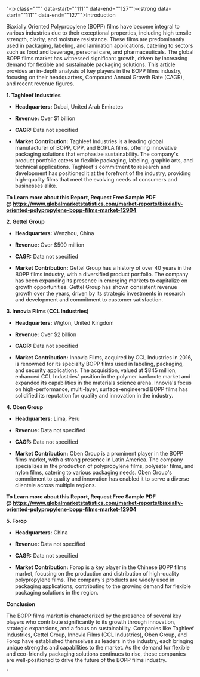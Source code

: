 "<p class="""" data-start=""111"" data-end=""127""><strong data-start=""111"" data-end=""127"">Introduction</strong></p>
<p class="""" data-start=""129"" data-end=""324""><span class=""relative -mx-px my-[-0.2rem] rounded-sm px-px py-[0.2rem]"">Biaxially Oriented Polypropylene (BOPP) films have become integral to various industries due to their exceptional properties, including high tensile strength, clarity, and moisture resistance.</span> <span class=""relative -mx-px my-[-0.2rem] rounded-sm px-px py-[0.2rem]"">These films are predominantly used in packaging, labeling, and lamination applications, catering to sectors such as food and beverage, personal care, and pharmaceuticals.</span> <span class=""relative -mx-px my-[-0.2rem] rounded-sm px-px py-[0.2rem]"">The global BOPP films market has witnessed significant growth, driven by increasing demand for flexible and sustainable packaging solutions.</span> <span class=""relative -mx-px my-[-0.2rem] rounded-sm px-px py-[0.2rem]"">This article provides an in-depth analysis of key players in the BOPP films industry, focusing on their headquarters, Compound Annual Growth Rate (CAGR), and recent revenue figures.</span></p>
<p class="""" data-start=""326"" data-end=""352""><strong data-start=""326"" data-end=""352"">1. Taghleef Industries</strong></p>
<ul data-start=""354"" data-end=""921"">
<li class="""" data-start=""354"" data-end=""455"">
<p class="""" data-start=""356"" data-end=""455""><strong data-start=""356"" data-end=""373"">Headquarters:</strong> <span class=""relative -mx-px my-[-0.2rem] rounded-sm px-px py-[0.2rem]"">Dubai, United Arab Emirates</span></p>
</li>
<li class="""" data-start=""456"" data-end=""590"">
<p class="""" data-start=""458"" data-end=""590""><strong data-start=""458"" data-end=""470"">Revenue:</strong> <span class=""relative -mx-px my-[-0.2rem] rounded-sm px-px py-[0.2rem]"">Over $1 billion</span>&nbsp;</p>
</li>
<li class="""" data-start=""591"" data-end=""688"">
<p class="""" data-start=""593"" data-end=""688""><strong data-start=""593"" data-end=""602"">CAGR:</strong> <span class=""relative -mx-px my-[-0.2rem] rounded-sm px-px py-[0.2rem]"">Data not specified</span></p>
</li>
<li class="""" data-start=""689"" data-end=""921"">
<p class="""" data-start=""691"" data-end=""921""><strong data-start=""691"" data-end=""715"">Market Contribution:</strong> <span class=""relative -mx-px my-[-0.2rem] rounded-sm px-px py-[0.2rem]"">Taghleef Industries is a leading global manufacturer of BOPP, CPP, and BOPLA films, offering innovative packaging solutions that emphasize sustainability.</span> <span class=""relative -mx-px my-[-0.2rem] rounded-sm px-px py-[0.2rem]"">The company's product portfolio caters to flexible packaging, labeling, graphic arts, and technical applications.</span> <span class=""relative -mx-px my-[-0.2rem] rounded-sm px-px py-[0.2rem]"">Taghleef's commitment to research and development has positioned it at the forefront of the industry, providing high-quality films that meet the evolving needs of consumers and businesses alike.</span></p>
</li>
</ul>
<p><span class=""relative -mx-px my-[-0.2rem] rounded-sm px-px py-[0.2rem]""><strong>To Learn more about this Report, Request Free Sample PDF @&nbsp;<a href=""https://www.globalmarketstatistics.com/market-reports/biaxially-oriented-polypropylene-bopp-films-market-12904"">https://www.globalmarketstatistics.com/market-reports/biaxially-oriented-polypropylene-bopp-films-market-12904</a></strong></span></p>
<p class="""" data-start=""923"" data-end=""942""><strong data-start=""923"" data-end=""942"">2. Gettel Group</strong></p>
<ul data-start=""944"" data-end=""1521"">
<li class="""" data-start=""944"" data-end=""1049"">
<p class="""" data-start=""946"" data-end=""1049""><strong data-start=""946"" data-end=""963"">Headquarters:</strong> <span class=""relative -mx-px my-[-0.2rem] rounded-sm px-px py-[0.2rem]"">Wenzhou, China</span></p>
</li>
<li class="""" data-start=""1050"" data-end=""1190"">
<p class="""" data-start=""1052"" data-end=""1190""><strong data-start=""1052"" data-end=""1064"">Revenue:</strong> <span class=""relative -mx-px my-[-0.2rem] rounded-sm px-px py-[0.2rem]"">Over $500 million</span></p>
</li>
<li class="""" data-start=""1191"" data-end=""1288"">
<p class="""" data-start=""1193"" data-end=""1288""><strong data-start=""1193"" data-end=""1202"">CAGR:</strong> <span class=""relative -mx-px my-[-0.2rem] rounded-sm px-px py-[0.2rem]"">Data not specified</span></p>
</li>
<li class="""" data-start=""1289"" data-end=""1521"">
<p class="""" data-start=""1291"" data-end=""1521""><strong data-start=""1291"" data-end=""1315"">Market Contribution:</strong> <span class=""relative -mx-px my-[-0.2rem] rounded-sm px-px py-[0.2rem]"">Gettel Group has a history of over 40 years in the BOPP films industry, with a diversified product portfolio.</span> <span class=""relative -mx-px my-[-0.2rem] rounded-sm px-px py-[0.2rem]"">The company has been expanding its presence in emerging markets to capitalize on growth opportunities.</span> <span class=""relative -mx-px my-[-0.2rem] rounded-sm px-px py-[0.2rem]"">Gettel Group has shown consistent revenue growth over the years, driven by its strategic investments in research and development and commitment to customer satisfaction.</span></p>
</li>
</ul>
<p class="""" data-start=""1523"" data-end=""1560""><strong data-start=""1523"" data-end=""1560"">3. Innovia Films (CCL Industries)</strong></p>
<ul data-start=""1562"" data-end=""2139"">
<li class="""" data-start=""1562"" data-end=""1667"">
<p class="""" data-start=""1564"" data-end=""1667""><strong data-start=""1564"" data-end=""1581"">Headquarters:</strong> <span class=""relative -mx-px my-[-0.2rem] rounded-sm px-px py-[0.2rem]"">Wigton, United Kingdom</span></p>
</li>
<li class="""" data-start=""1668"" data-end=""1808"">
<p class="""" data-start=""1670"" data-end=""1808""><strong data-start=""1670"" data-end=""1682"">Revenue:</strong> <span class=""relative -mx-px my-[-0.2rem] rounded-sm px-px py-[0.2rem]"">Over $2 billion</span>&nbsp;</p>
</li>
<li class="""" data-start=""1809"" data-end=""1906"">
<p class="""" data-start=""1811"" data-end=""1906""><strong data-start=""1811"" data-end=""1820"">CAGR:</strong> <span class=""relative -mx-px my-[-0.2rem] rounded-sm px-px py-[0.2rem]"">Data not specified</span></p>
</li>
<li class="""" data-start=""1907"" data-end=""2139"">
<p class="""" data-start=""1909"" data-end=""2139""><strong data-start=""1909"" data-end=""1933"">Market Contribution:</strong> <span class=""relative -mx-px my-[-0.2rem] rounded-sm px-px py-[0.2rem]"">Innovia Films, acquired by CCL Industries in 2016, is renowned for its specialty BOPP films used in labeling, packaging, and security applications.</span> <span class=""relative -mx-px my-[-0.2rem] rounded-sm px-px py-[0.2rem]"">The acquisition, valued at $845 million, enhanced CCL Industries' position in the polymer banknote market and expanded its capabilities in the materials science arena.</span> <span class=""relative -mx-px my-[-0.2rem] rounded-sm px-px py-[0.2rem]"">Innovia's focus on high-performance, multi-layer, surface-engineered BOPP films has solidified its reputation for quality and innovation in the industry.</span></p>
</li>
</ul>
<p class="""" data-start=""2141"" data-end=""2158""><strong data-start=""2141"" data-end=""2158"">4. Oben Group</strong></p>
<ul data-start=""2160"" data-end=""2657"">
<li class="""" data-start=""2160"" data-end=""2265"">
<p class="""" data-start=""2162"" data-end=""2265""><strong data-start=""2162"" data-end=""2179"">Headquarters:</strong> <span class=""relative -mx-px my-[-0.2rem] rounded-sm px-px py-[0.2rem]"">Lima, Peru</span></p>
</li>
<li class="""" data-start=""2266"" data-end=""2366"">
<p class="""" data-start=""2268"" data-end=""2366""><strong data-start=""2268"" data-end=""2280"">Revenue:</strong> <span class=""relative -mx-px my-[-0.2rem] rounded-sm px-px py-[0.2rem]"">Data not specified</span></p>
</li>
<li class="""" data-start=""2367"" data-end=""2464"">
<p class="""" data-start=""2369"" data-end=""2464""><strong data-start=""2369"" data-end=""2378"">CAGR:</strong> <span class=""relative -mx-px my-[-0.2rem] rounded-sm px-px py-[0.2rem]"">Data not specified</span></p>
</li>
<li class="""" data-start=""2465"" data-end=""2657"">
<p class="""" data-start=""2467"" data-end=""2657""><strong data-start=""2467"" data-end=""2491"">Market Contribution:</strong> <span class=""relative -mx-px my-[-0.2rem] rounded-sm px-px py-[0.2rem]"">Oben Group is a prominent player in the BOPP films market, with a strong presence in Latin America.</span> <span class=""relative -mx-px my-[-0.2rem] rounded-sm px-px py-[0.2rem]"">The company specializes in the production of polypropylene films, polyester films, and nylon films, catering to various packaging needs.</span> <span class=""relative -mx-px my-[-0.2rem] rounded-sm px-px py-[0.2rem]"">Oben Group's commitment to quality and innovation has enabled it to serve a diverse clientele across multiple regions.</span></p>
</li>
</ul>
<p><span class=""relative -mx-px my-[-0.2rem] rounded-sm px-px py-[0.2rem]""><strong>To Learn more about this Report, Request Free Sample PDF @&nbsp;<a href=""https://www.globalmarketstatistics.com/market-reports/biaxially-oriented-polypropylene-bopp-films-market-12904"">https://www.globalmarketstatistics.com/market-reports/biaxially-oriented-polypropylene-bopp-films-market-12904</a></strong></span></p>
<p class="""" data-start=""2659"" data-end=""2671""><strong data-start=""2659"" data-end=""2671"">5. Forop</strong></p>
<ul data-start=""2673"" data-end=""3130"">
<li class="""" data-start=""2673"" data-end=""2778"">
<p class="""" data-start=""2675"" data-end=""2778""><strong data-start=""2675"" data-end=""2692"">Headquarters:</strong> <span class=""relative -mx-px my-[-0.2rem] rounded-sm px-px py-[0.2rem]"">China</span></p>
</li>
<li class="""" data-start=""2779"" data-end=""2879"">
<p class="""" data-start=""2781"" data-end=""2879""><strong data-start=""2781"" data-end=""2793"">Revenue:</strong> <span class=""relative -mx-px my-[-0.2rem] rounded-sm px-px py-[0.2rem]"">Data not specified</span></p>
</li>
<li class="""" data-start=""2880"" data-end=""2977"">
<p class="""" data-start=""2882"" data-end=""2977""><strong data-start=""2882"" data-end=""2891"">CAGR:</strong> <span class=""relative -mx-px my-[-0.2rem] rounded-sm px-px py-[0.2rem]"">Data not specified</span></p>
</li>
<li class="""" data-start=""2978"" data-end=""3130"">
<p class="""" data-start=""2980"" data-end=""3130""><strong data-start=""2980"" data-end=""3004"">Market Contribution:</strong> <span class=""relative -mx-px my-[-0.2rem] rounded-sm px-px py-[0.2rem]"">Forop is a key player in the Chinese BOPP films market, focusing on the production and distribution of high-quality polypropylene films.</span> <span class=""relative -mx-px my-[-0.2rem] rounded-sm px-px py-[0.2rem]"">The company's products are widely used in packaging applications, contributing to the growing demand for flexible packaging solutions in the region.</span></p>
</li>
</ul>
<p class="""" data-start=""3132"" data-end=""3146""><strong data-start=""3132"" data-end=""3146"">Conclusion</strong></p>
<p class="""" data-start=""3148"" data-end=""3313""><span class=""relative -mx-px my-[-0.2rem] rounded-sm px-px py-[0.2rem]"">The BOPP films market is characterized by the presence of several key players who contribute significantly to its growth through innovation, strategic expansions, and a focus on sustainability.</span> <span class=""relative -mx-px my-[-0.2rem] rounded-sm px-px py-[0.2rem]"">Companies like Taghleef Industries, Gettel Group, Innovia Films (CCL Industries), Oben Group, and Forop have established themselves as leaders in the industry, each bringing unique strengths and capabilities to the market.</span> <span class=""relative -mx-px my-[-0.2rem] rounded-sm px-px py-[0.2rem]"">As the demand for flexible and eco-friendly packaging solutions continues to rise, these companies are well-positioned to drive the future of the BOPP films industry.</span></p>"
